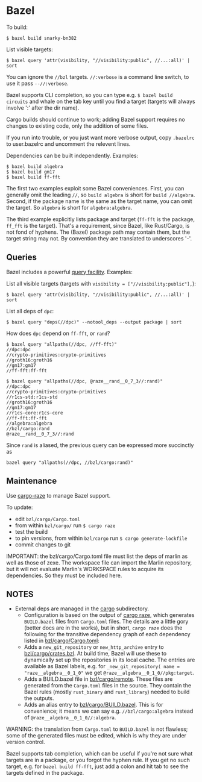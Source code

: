 # Bazel

To build:

```
$ bazel build snarky-bn382
```

List visible targets:

`$ bazel query 'attr(visibility, "//visibility:public", //...:all)' | sort`

You can ignore the `//bzl` targets. `//:verbose` is a
command line switch, to use it pass `--//:verbose`.

Bazel supports CLI completion, so you can type e.g. `$ bazel build
circuits` and whale on the tab key until you find a target (targets
will always involve ':' after the dir name).

Cargo builds should continue to work; adding Bazel support requires no
changes to existing code, only the addition of some files.

If you run into trouble, or you just want more verbose output, copy
`.bazelrc` to user.bazelrc and uncomment the relevent lines.

Dependencies can be built independently.  Examples:

```
$ bazel build algebra
$ bazel build gm17
$ bazel build ff-fft
```

The first two examples exploit some Bazel conveniences.  First, you can generally omit the leading `//`, so `build algebra` is short for `build //algebra`. Second, if the package name is the same as the target name, you can omit the target.  So `algebra` is short for `algebra:algebra`.

The third example explicitly lists package and target (`ff-fft` is the
package, `ff_fft` is the target).  That's a requirement, since Bazel,
like Rust/Cargo, is not fond of hyphens.  The (Bazel) package path may
contain them, but the target string may not. By convention they are
translated to underscores '-'.

## Queries

Bazel includes a powerful [query facility](https://docs.bazel.build/versions/master/query-how-to.html).  Examples:

List all visible targets (targets with `visibility = ["//visibility:public"],`):

`$ bazel query 'attr(visibility, "//visibility:public", //...:all)' | sort`

List all deps of `dpc`:

`$ bazel query "deps(//dpc)" --notool_deps --output package | sort`

How does `dpc` depend on `ff-fft`, or `rand`?

```
$ bazel query "allpaths(//dpc, //ff-fft)"
//dpc:dpc
//crypto-primitives:crypto-primitives
//groth16:groth16
//gm17:gm17
//ff-fft:ff-fft
```

```
$ bazel query "allpaths(//dpc, @raze__rand__0_7_3//:rand)"
//dpc:dpc
//crypto-primitives:crypto-primitives
//r1cs-std:r1cs-std
//groth16:groth16
//gm17:gm17
//r1cs-core:r1cs-core
//ff-fft:ff-fft
//algebra:algebra
//bzl/cargo:rand
@raze__rand__0_7_3//:rand
```

Since `rand` is aliased, the previous query can be expressed more
succinctly as

```
bazel query "allpaths(//dpc, //bzl/cargo:rand)"
```

## Maintenance

Use [cargo-raze](https://github.com/google/cargo-raze) to manage Bazel support.

To update:

* edit `bzl/cargo/Cargo.toml`
* from within `bzl/cargo/` run `$ cargo raze`
* test the build
* to pin versions, from within `bzl/cargo` run `$ cargo generate-lockfile`
* commit changes to git

IMPORTANT: the bzl/cargo/Cargo.toml file must list the deps of marlin as
well as those of zexe. The workspace file can import the Marlin
repository, but it will not evaluate Marlin's WORKSPACE rules to acquire
its dependencies. So they must be included here.


## NOTES

* External deps are managed in the [cargo](./cargo) subdirectory.
  * Configuration is based on the output of [cargo raze](https://github.com/google/cargo-raze), which generates `BUILD.bazel` files from `Cargo.toml` files.  The details are a little gory (better docs are in the works), but in short, `cargo raze` does the following for the transitive dependency graph of each dependency listed in [bzl/cargo/Cargo.toml](./bzl/cargo/Cargo.toml):
  * Adds a `new_git_repository` or `new_http_archive` entry to
    [bzl/cargo/crates.bzl](./bzl/cargo/BUILD.bazel).  At build time, Bazel
    will use these to dynamically set up the repositories in its local
    cache.  The entries are available as Bazel labels, e.g. for
    `_new_git_repository( name = "raze__algebra__0_1_0"` we get
    `@raze__algebra__0_1_0//pkg:target`.
  * Adds a BUILD.bazel file in [bzl/cargo/remote](./bzl/cargo/remote). These
    files are generated from the `Cargo.toml` files in the source.
    They contain the Bazel rules (mostly `rust_binary` and
    `rust_library`) needed to build the outputs.
  * Adds an alias entry to
    [bzl/cargo/BUILD.bazel](./bzl/cargo/BUILD.bazel). This is for convenience;
    it means we can say e.g. `//bzl/cargo:algebra` instead of
    `@raze__algebra__0_1_0//:algebra`.

WARNING: the translation from `Cargo.toml` to `BUILD.bazel` is not
flawless; some of the generated files must be edited, which is why
they are under version control.

Bazel supports tab completion, which can be useful if you're not sure
what targets are in a package, or you forgot the hyphen rule. If you
get no such target, e.g. for `bazel build ff-fft`, just add a colon
and hit tab to see the targets defined in the package.


